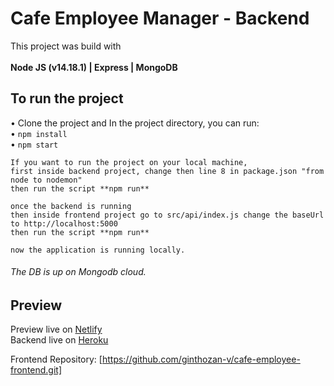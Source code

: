 # Cafe Employee Manager - Backend

This project was build with <br />  
**Node JS (v14.18.1) | Express | MongoDB**

## To run the project

• Clone the project and In the project directory, you can run: <br />
• `npm install` <br />
• `npm start`

```
If you want to run the project on your local machine, 
first inside backend project, change then line 8 in package.json "from node to nodemon"
then run the script **npm run**

once the backend is running
then inside frontend project go to src/api/index.js change the baseUrl to http://localhost:5000
then run the script **npm run**

now the application is running locally.
```

###### The DB is up on Mongodb cloud.


## Preview

Preview live on [Netlify](https://calculate-everything.netlify.app/) <br />
Backend live on [Heroku](https://cafe-employee.herokuapp.com/)

Frontend Repository: [https://github.com/ginthozan-v/cafe-employee-frontend.git]
